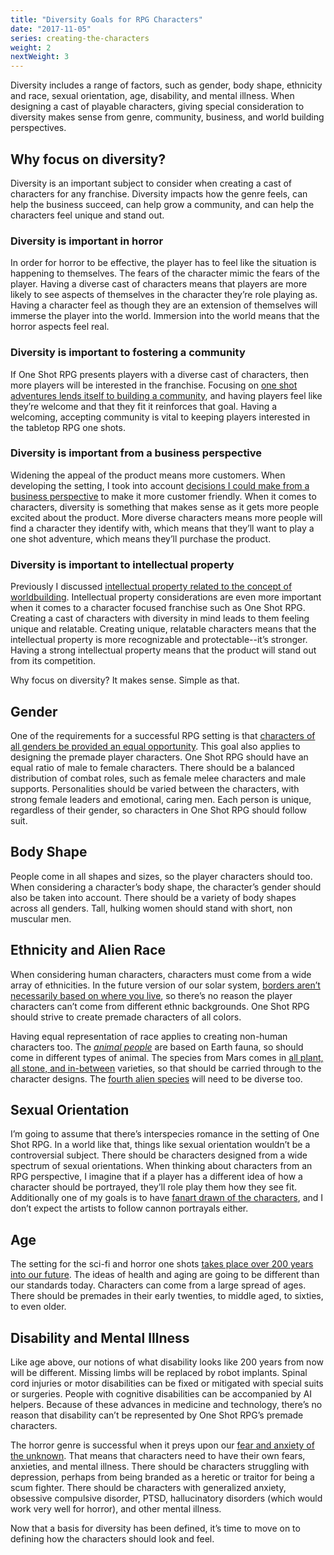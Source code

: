 ```yaml
---
title: "Diversity Goals for RPG Characters"
date: "2017-11-05"
series: creating-the-characters
weight: 2
nextWeight: 3
---
```


Diversity includes a range of factors, such as gender, body shape, ethnicity and race, sexual orientation, age, disability, and mental illness. When designing a cast of playable characters, giving special consideration to diversity makes sense from genre, community, business, and world building perspectives.<!--more-->

## Why focus on diversity?
Diversity is an important subject to consider when creating a cast of characters for any franchise. Diversity impacts how the genre feels, can help the business succeed, can help grow a community, and can help the characters feel unique and stand out.

### Diversity is important in horror
In order for horror to be effective, the player has to feel like the situation is happening to themselves. The fears of the character mimic the fears of the player. Having a diverse cast of characters means that players are more likely to see aspects of themselves in the character they’re role playing as. Having a character feel as though they are an extension of themselves will immerse the player into the world. Immersion into the world means that the horror aspects feel real.

### Diversity is important to fostering a community
If One Shot RPG presents players with a diverse cast of characters, then more players will be interested in the franchise. Focusing on [one shot adventures lends itself to building a community](/blog/creating-the-setting/justification-for-one-shot-rpg/#fostering-a-community), and having players feel like they’re welcome and that they fit it reinforces that goal. Having a welcoming, accepting community is vital to keeping players interested in the tabletop RPG one shots.

### Diversity is important from a business perspective
Widening the appeal of the product means more customers. When developing the setting, I took into account [decisions I could make from a business perspective](/blog/creating-the-setting/requirements-for-a-role-playing-game-setting/#business-requirements) to make it more customer friendly. When it comes to characters, diversity is something that makes sense as it gets more people excited about the product. More diverse characters means more people will find a character they identify with, which means that they’ll want to play a one shot adventure, which means they’ll purchase the product.

### Diversity is important to intellectual property
Previously I discussed [intellectual property related to the concept of worldbuilding](/blog/creating-the-setting/requirements-for-a-role-playing-game-setting/#business-requirements). Intellectual property considerations are even more important when it comes to a character focused franchise such as One Shot RPG. Creating a cast of characters with diversity in mind leads to them feeling unique and relatable. Creating unique, relatable characters means that the intellectual property is more recognizable and protectable--it’s stronger. Having a strong  intellectual property means that the product will stand out from its competition.

Why focus on diversity? It makes sense. Simple as that.

## Gender
One of the requirements for a successful RPG setting is that [characters of all genders be provided an equal opportunity](/blog/creating-the-setting/requirements-for-a-role-playing-game-setting/#gameplay-and-experience-requirements). This goal also applies to designing the premade player characters. One Shot RPG should have an equal ratio of male to female characters. There should be a balanced distribution of combat roles, such as female melee characters and male supports. Personalities should be varied between the characters, with strong female leaders and emotional, caring men. Each person is unique, regardless of their gender, so characters in One Shot RPG should follow suit.

## Body Shape
People come in all shapes and sizes, so the player characters should too. When considering a character’s body shape, the character’s gender should also be taken into account. There should be a variety of body shapes across all genders. Tall, hulking women should stand with short, non muscular men.

## Ethnicity and Alien Race
When considering human characters, characters must come from a wide array of ethnicities. In the future version of our solar system, [borders aren’t necessarily based on where you live](/blog/creating-the-setting/planets-and-races/#earth), so there’s no reason the player characters can’t come from different ethnic backgrounds. One Shot RPG should strive to create premade characters of all colors.

Having equal representation of race applies to creating non-human characters too. The _[animal people](/blog/creating-the-setting/planets-and-races/#venus)_ are based on Earth fauna, so should come in different types of animal. The species from Mars comes in [all plant, all stone, and in-between](/blog/creating-the-setting/planets-and-races/#mars) varieties, so that should be carried through to the character designs. The [fourth alien species](/blog/creating-the-setting/planets-and-races/#the-new-fourth-race) will need to be diverse too.

## Sexual Orientation
I’m going to assume that there’s interspecies romance in the setting of One Shot RPG. In a world like that, things like sexual orientation wouldn’t be a controversial subject. There should be characters designed from a wide spectrum of sexual orientations. When thinking about characters from an RPG perspective, I imagine that if a player has a different idea of how a character should be portrayed, they’ll role play them how they see fit. Additionally one of my goals is to have [fanart drawn of the characters](/blog/creating-the-setting/goals-for-creating-an-rpg/#recognition-goals), and I don’t expect the artists to follow cannon portrayals either.

## Age
The setting for the sci-fi and horror one shots [takes place over 200 years into our future](/blog/creating-the-setting/technology-and-the-military/#timeframe). The ideas of health and aging are going to be different than our standards today. Characters can come from a large spread of ages. There should be premades in their early twenties, to middle aged, to sixties, to even older.

## Disability and Mental Illness
Like age above, our notions of what disability looks like 200 years from now will be different. Missing limbs will be replaced by robot implants. Spinal cord injuries or motor disabilities can be fixed or mitigated with special suits or surgeries. People with cognitive disabilities can be accompanied by AI helpers. Because of these advances in medicine and technology, there’s no reason that disability can’t be represented by One Shot RPG’s premade characters.

The horror genre is successful when it preys upon our [fear and anxiety of the unknown](/blog/creating-the-characters/gameplay-and-narrative-goals/#gameplay-niche). That means that characters need to have their own fears, anxieties, and mental illness. There should be characters struggling with depression, perhaps from being branded as a heretic or traitor for being a scum fighter. There should be characters with generalized anxiety, obsessive compulsive disorder, PTSD, hallucinatory disorders (which would work very well for horror), and other mental illness.

Now that a basis for diversity has been defined, it’s time to move on to defining how the characters should look and feel.
